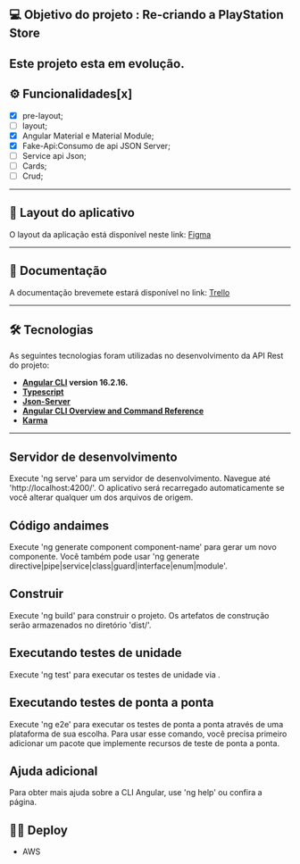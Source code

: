 ## 💻 Objetivo do projeto : Re-criando a PlayStation Store 

Este projeto esta em evolução.
---

## ⚙️ Funcionalidades[x]

- [x] pre-layout;
- [ ] layout;
- [x] Angular Material e Material Module;
- [x] Fake-Api:Consumo de api JSON Server; 
- [ ] Service api Json; 
- [ ] Cards;
- [ ] Crud;

---

## 🎨 Layout do aplicativo

O layout da aplicação está disponível neste link: <a href="#">Figma</a>

---

## 📄 Documentação

A documentação brevemete estará disponível no link: <a href="#">Trello</a>

---

## 🛠 Tecnologias

As seguintes tecnologias foram utilizadas no desenvolvimento da API Rest do projeto:

- **[Angular CLI](https://github.com/angular/angular-cli) version 16.2.16.**
- **[Typescript](https://www.typescriptlang.org/)**
- **[Json-Server](https://www.npmjs.com/package/json-server)**
- **[Angular CLI Overview and Command Reference](https://angular.io/cli)**
- **[Karma](https://karma-runner.github.io)**
---

## Servidor de desenvolvimento

Execute 'ng serve' para um servidor de desenvolvimento. Navegue até 'http://localhost:4200/'. O aplicativo será recarregado automaticamente se você alterar qualquer um dos arquivos de origem.

## Código andaimes

Execute 'ng generate component component-name' para gerar um novo componente. Você também pode usar 'ng generate directive|pipe|service|class|guard|interface|enum|module'.

## Construir

Execute 'ng build' para construir o projeto. Os artefatos de construção serão armazenados no diretório 'dist/'.

## Executando testes de unidade

Execute 'ng test' para executar os testes de unidade via .

## Executando testes de ponta a ponta

Execute 'ng e2e' para executar os testes de ponta a ponta através de uma plataforma de sua escolha. Para usar esse comando, você precisa primeiro adicionar um pacote que implemente recursos de teste de ponta a ponta.

## Ajuda adicional

Para obter mais ajuda sobre a CLI Angular, use 'ng help' ou confira a página.

## 👨‍🚀 Deploy
 - AWS 
